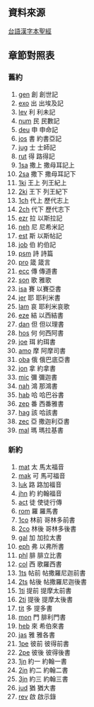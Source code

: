 ## 資料來源

[台語漢字本聖經](http://www.lingshyang.com/)

## 章節對照表

### 舊約

01. [gen](http://www.lingshyang.com/bible/taiwan_Bible/gen/gen1.htm) 創    創世記    
02. [exo](http://www.lingshyang.com/bible/taiwan_Bible/exo/exo1.htm) 出    出埃及記
03. [lev](http://www.lingshyang.com/bible/taiwan_Bible/lev/lev1.htm) 利    利未記
04. [num](http://www.lingshyang.com/bible/taiwan_Bible/num/num1.htm) 民    民數記
05. [deu](http://www.lingshyang.com/bible/taiwan_Bible/deu/deu1.htm) 申    申命記
06. [jos](http://www.lingshyang.com/bible/taiwan_Bible/jos/jos1.htm) 書    約書亞記
07. [jug](http://www.lingshyang.com/bible/taiwan_Bible/jug/jug1.htm) 士    士師記	
08. [rut](http://www.lingshyang.com/bible/taiwan_Bible/rut/rut1.htm) 得    路得記	
09. [1sa](http://www.lingshyang.com/bible/taiwan_Bible/1sa/1sa1.htm) 撒上  撒母耳記上
10. [2sa](http://www.lingshyang.com/bible/taiwan_Bible/2sa/2sa1.htm) 撒下  撒母耳記下
11. [1ki](http://www.lingshyang.com/bible/taiwan_Bible/1ki/1ki1.htm) 王上  列王紀上
12. [2ki](http://www.lingshyang.com/bible/taiwan_Bible/2ki/2ki1.htm) 王下  列王紀下
13. [1ch](http://www.lingshyang.com/bible/taiwan_Bible/1ch/1ch1.htm) 代上  歷代志上
14. [2ch](http://www.lingshyang.com/bible/taiwan_Bible/2ch/2ch1.htm) 代下  歷代志下
15. [ezr](http://www.lingshyang.com/bible/taiwan_Bible/ezr/ezr1.htm) 拉    以斯拉記
16. [neh](http://www.lingshyang.com/bible/taiwan_Bible/neh/neh1.htm) 尼    尼希米記
17. [est](http://www.lingshyang.com/bible/taiwan_Bible/est/est1.htm) 斯    以斯帖記
18. [job](http://www.lingshyang.com/bible/taiwan_Bible/job/job1.htm) 伯    約伯記
19. [psm](http://www.lingshyang.com/bible/taiwan_Bible/psm/psm1.htm) 詩    詩篇
20. [pro](http://www.lingshyang.com/bible/taiwan_Bible/pro/pro1.htm) 箴    箴言
21. [ecc](http://www.lingshyang.com/bible/taiwan_Bible/ecc/ecc1.htm) 傳    傳道書
22. [son](http://www.lingshyang.com/bible/taiwan_Bible/son/son1.htm) 歌    雅歌
23. [isa](http://www.lingshyang.com/bible/taiwan_Bible/isa/isa1.htm) 賽    以賽亞書
24. [jer](http://www.lingshyang.com/bible/taiwan_Bible/jer/jer1.htm) 耶    耶利米書
25. [lam](http://www.lingshyang.com/bible/taiwan_Bible/lam/lam1.htm) 哀    耶利米哀歌
26. [eze](http://www.lingshyang.com/bible/taiwan_Bible/eze/eze1.htm) 結    以西結書
27. [dan](http://www.lingshyang.com/bible/taiwan_Bible/dan/dan1.htm) 但    但以理書
28. [hos](http://www.lingshyang.com/bible/taiwan_Bible/hos/hos1.htm) 何    何西阿書
29. [joe](http://www.lingshyang.com/bible/taiwan_Bible/joe/joe1.htm) 珥    約珥書
30. [amo](http://www.lingshyang.com/bible/taiwan_Bible/amo/amo1.htm) 摩    阿摩司書	
31. [oba](http://www.lingshyang.com/bible/taiwan_Bible/oba/oba1.htm) 俄    俄巴底亞書
32. [jon](http://www.lingshyang.com/bible/taiwan_Bible/jon/jon1.htm) 拿    約拿書
33. [mic](http://www.lingshyang.com/bible/taiwan_Bible/mic/mic1.htm) 彌    彌迦書
34. [nah](http://www.lingshyang.com/bible/taiwan_Bible/nah/nah1.htm) 鴻    那鴻書
35. [hab](http://www.lingshyang.com/bible/taiwan_Bible/hab/hab1.htm) 哈    哈巴谷書
36. [zep](http://www.lingshyang.com/bible/taiwan_Bible/zep/zep1.htm) 番    西番雅書
37. [hag](http://www.lingshyang.com/bible/taiwan_Bible/hag/hag1.htm) 該    哈該書
38. [zec](http://www.lingshyang.com/bible/taiwan_Bible/zec/zec1.htm) 亞    撒迦利亞書
39. [mal](http://www.lingshyang.com/bible/taiwan_Bible/mal/mal1.htm) 瑪    瑪拉基書

### 新約

01. [mat](http://www.lingshyang.com/bible/taiwan_Bible/mat/mat1.htm) 太    馬太福音
02. [mak](http://www.lingshyang.com/bible/taiwan_Bible/mak/mak1.htm) 可    馬可福音
03. [luk](http://www.lingshyang.com/bible/taiwan_Bible/luk/luk1.htm) 路    路加福音
04. [jhn](http://www.lingshyang.com/bible/taiwan_Bible/jhn/jhn1.htm) 約    約翰福音
05. [act](http://www.lingshyang.com/bible/taiwan_Bible/act/act1.htm) 徒    使徒行傳
06. [rom](http://www.lingshyang.com/bible/taiwan_Bible/rom/rom1.htm) 羅    羅馬書
07. [1co](http://www.lingshyang.com/bible/taiwan_Bible/1co/1co1.htm) 林前  哥林多前書
08. [2co](http://www.lingshyang.com/bible/taiwan_Bible/2co/2co1.htm) 林後  哥林多後書
09. [gal](http://www.lingshyang.com/bible/taiwan_Bible/gal/gal1.htm) 加    加拉太書
10. [eph](http://www.lingshyang.com/bible/taiwan_Bible/eph/eph1.htm) 弗    以弗所書
11. [phl](http://www.lingshyang.com/bible/taiwan_Bible/phl/phl1.htm) 腓    腓立比書
12. [col](http://www.lingshyang.com/bible/taiwan_Bible/col/col1.htm) 西    歌羅西書
13. [1ts](http://www.lingshyang.com/bible/taiwan_Bible/1ts/1ts1.htm) 帖前  帖撒羅尼迦前書
14. [2ts](http://www.lingshyang.com/bible/taiwan_Bible/2ts/2ts1.htm) 帖後  帖撒羅尼迦後書
15. [1ti](http://www.lingshyang.com/bible/taiwan_Bible/1ti/1ti1.htm) 提前  提摩太前書
16. [2ti](http://www.lingshyang.com/bible/taiwan_Bible/2ti/2ti1.htm) 提後  提摩太後書
17. [tit](http://www.lingshyang.com/bible/taiwan_Bible/tit/tit1.htm) 多    提多書
18. [mon](http://www.lingshyang.com/bible/taiwan_Bible/mon/mon1.htm) 門    腓利門書
19. [heb](http://www.lingshyang.com/bible/taiwan_Bible/heb/heb1.htm) 來    希伯來書
20. [jas](http://www.lingshyang.com/bible/taiwan_Bible/jas/jas1.htm) 雅    雅各書
21. [1pe](http://www.lingshyang.com/bible/taiwan_Bible/1pe/1pe1.htm) 彼前  彼得前書
22. [2pe](http://www.lingshyang.com/bible/taiwan_Bible/2pe/2pe1.htm) 彼後  彼得後書
23. [1jn](http://www.lingshyang.com/bible/taiwan_Bible/1jn/1jn1.htm) 約一  約翰一書
24. [2jn](http://www.lingshyang.com/bible/taiwan_Bible/2jn/2jn1.htm) 約二  約翰二書
25. [3jn](http://www.lingshyang.com/bible/taiwan_Bible/3jn/3jn1.htm) 約三  約翰三書
26. [jud](http://www.lingshyang.com/bible/taiwan_Bible/jud/jud1.htm) 猶    猶大書
27. [rev](http://www.lingshyang.com/bible/taiwan_Bible/rev/rev1.htm) 啟    啟示錄
